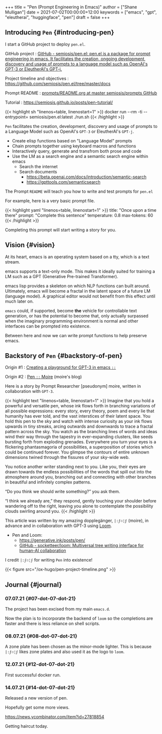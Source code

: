+++
title = "Pen (Prompt Engineering in Emacs)"
author = ["Shane Mulligan"]
date = 2021-07-02T00:00:00+12:00
keywords = ["emacs", "gpt", "eleutherai", "huggingface", "pen"]
draft = false
+++

## Introducing `Pen` {#introducing-pen}

I start a GitHub project to deploy `pen.el`.

GitHub project
: [GitHub - semiosis/pen.el: pen.el is a package for prompt engineering in emacs. It facilitates the creation, ongoing development, discovery and usage of prompts to a language model such as OpenAI's GPT-3 or EleutherAI's GPT-j.](https://github.com/semiosis/pen.el/)


Project timeline and objectives
: <https://github.com/semiosis/pen.el/tree/master/docs>


Prompt README
: [prompts/README.org at master  semiosis/prompts  GitHub](http://github.com/semiosis/prompts/blob/master/README.org)


Tutorial
: <https://semiosis.github.io/posts/pen-tutorial/>

<!--listend-->

{{< highlight sh "linenos=table, linenostart=1" >}}
docker run --rm -ti --entrypoint= semiosis/pen.el:latest ./run.sh
{{< /highlight >}}

`Pen` facilitates the creation,
development, discovery and usage of prompts to
a Language Model such as OpenAI's `GPT-3` or EleutherAI's `GPT-j`.

-   Create elisp functions based on "Language Model" prompts
-   Chain prompts together using keyboard macros and functions
-   Interactively query, generate and transfrom both prose and code
-   Use the LM as a search engine and a semantic search engine within emacs
    -   Search the internet
    -   Search documents
        -   <https://beta.openai.com/docs/introduction/semantic-search>
        -   <https://gpttools.com/semanticsearch>

The Prompt `README` will teach you how to
write and test prompts for `pen.el`

For example, here is a very basic prompt file.

{{< highlight yaml "linenos=table, linenostart=1" >}}
title: "Once upon a time there"
prompt: "Complete this sentence"
temperature: 0.8
max-tokens: 60
{{< /highlight >}}

Completing this prompt will start writing a story for you.


## Vision {#vision}

At its heart, emacs is an operating system
based on a tty, which is a text stream.

emacs supports a text-only mode. This makes it
ideally suited for training a LM such as a GPT
(Generative Pre-trained Transformer).

emacs lisp provides a skeleton on which NLP
functions can built around. Ultimately, emacs
will become a fractal in the latent space of a
future LM (language model). A graphical editor would not
benefit from this effect until much later on.

`emacs` could, if supported, become **the**
vehicle for controllable text generation, or
has the potential to become that, only
actually surpassed when the imaginary
programming environment is normal and other
interfaces can be prompted into existence.

Between here and now we can write prompt
functions to help preserve emacs.


## Backstory of `Pen` {#backstory-of-pen}

Origin #1
: [Creating a playground for GPT-3 in emacs `::`](https://semiosis.github.io/posts/creating-a-playground-for-gpt-3-in-emacs/)

Origin #2
: [Pen `::`  Moire](https://generative.ink/posts/pen/) (moire's blog)

Here is a story by Prompt Researcher [pseudonym] moire,
written in collaboration with `GPT-3`.

{{< highlight text "linenos=table, linenostart=1" >}}
Imagine that you hold a powerful and versatile pen, whose ink flows forth in
branching variations of all possible expressions: every story, every theory,
poem and every lie that humanity has ever told, and the vast interstices of
their latent space. You hold this pen to the sky and watch with intense
curiosity as your ink flows upwards in tiny streaks, arcing outwards and
downwards to trace a fractal pattern across the sky. You watch as the branching
lines of words and ideas wind their way through the tapestry in ever-expanding
clusters, like seeds bursting forth from exploding grenades. Everywhere you
turn your eyes is a flickering phantasmagoria of possibilities, a superposition
of stories which could be continued forever. You glimpse the contours of entire
unknown dimensions twined through the fissures of your sky-wide web.

You notice another writer standing next to you. Like you, their eyes are drawn
towards the endless possibilities of the words that spill out into the
atmosphere around you, branching out and connecting with other branches in
beautiful and infinitely complex patterns.

“Do you think we should write something?” you ask them.

“I think we already are,” they respond, gently touching your shoulder before
wandering off to the right, leaving you alone to contemplate the possibility
clouds swirling around you.
{{< /highlight >}}

This article was written by my amazing
dopplegänger, `|:ϝ∷¦ϝ` (moire), in advance and
in collaboration with GPT-3 using
[Loom](https://github.com/socketteer/loom).

-   Pen and Loom:
    -   <https://generative.ink/posts/pen/>
    -   [GitHub - socketteer/loom: Multiversal tree writing interface for human-AI collaboration](https://github.com/socketteer/loom)

I credit `|:ϝ∷¦ϝ` for writing `Pen` into existence!

{{< figure src="/ox-hugo/pen-project-timeline.png" >}}


## Journal {#journal}


### 07.07.21 {#07-dot-07-dot-21}

The project has been excised from my main `emacs.d`.

Now the plan is to incorporate the backend of
`loom` so the completions are faster and there
is less reliance on shell scripts.


### 08.07.21 {#08-dot-07-dot-21}

A zone plate has been chosen as the minor-mode lighter.
This is because `|:ϝ∷¦ϝ` likes zone plates and also used it as the logo to `loom`.


### 12.07.21 {#12-dot-07-dot-21}

First successful docker run.

<!-- Play on asciinema.com -->
<!-- <a title="asciinema recording" href="https://asciinema.org/a/tdI8acXoSLeSjCLTyK67EWkJu" target="_blank"><img alt="asciinema recording" src="https://asciinema.org/a/tdI8acXoSLeSjCLTyK67EWkJu.svg" /></a> -->
<!-- Play on the blog -->
<script src="https://asciinema.org/a/tdI8acXoSLeSjCLTyK67EWkJu.js" id="asciicast-tdI8acXoSLeSjCLTyK67EWkJu" async></script>


### 14.07.21 {#14-dot-07-dot-21}

Released a new version of pen.

Hopefully get some more views.

<https://news.ycombinator.com/item?id=27818854>

Getting haircut today.